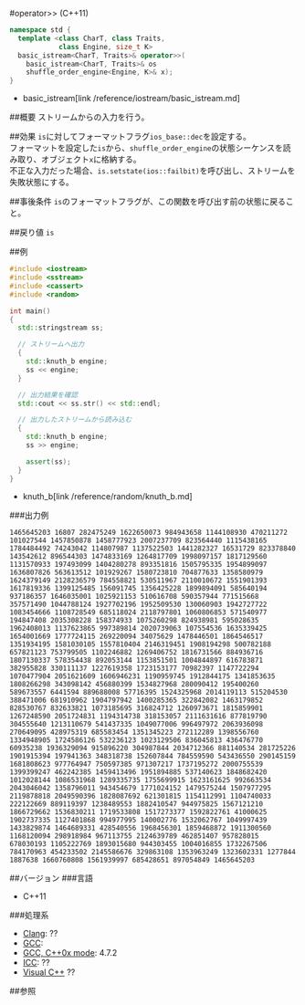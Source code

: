 #operator>> (C++11)
```cpp
namespace std {
  template <class CharT, class Traits,
            class Engine, size_t K>
  basic_istream<CharT, Traits>& operator>>(
    basic_istream<CharT, Traits>& os
    shuffle_order_engine<Engine, K>& x);
}
```
* basic_istream[link /reference/iostream/basic_istream.md]

##概要
ストリームからの入力を行う。


##効果
`is`に対してフォーマットフラグ`ios_base::dec`を設定する。  
フォーマットを設定した`is`から、`shuffle_order_engine`の状態シーケンスを読み取り、オブジェクト`x`に格納する。  
不正な入力だった場合、`is.setstate(ios::failbit)`を呼び出し、ストリームを失敗状態にする。


##事後条件
`is`のフォーマットフラグが、この関数を呼び出す前の状態に戻ること。


##戻り値
`is`


##例
```cpp
#include <iostream>
#include <sstream>
#include <cassert>
#include <random>

int main()
{
  std::stringstream ss;

  // ストリームへ出力
  {
    std::knuth_b engine;
    ss << engine;
  }

  // 出力結果を確認
  std::cout << ss.str() << std::endl;

  // 出力したストリームから読み込む
  {
    std::knuth_b engine;
    ss >> engine;

    assert(ss);
  }
}
```
* knuth_b[link /reference/random/knuth_b.md]

###出力例
```
1465645203 16807 282475249 1622650073 984943658 1144108930 470211272 101027544 1457850878 1458777923 2007237709 823564440 1115438165 1784484492 74243042 114807987 1137522503 1441282327 16531729 823378840 143542612 896544303 1474833169 1264817709 1998097157 1817129560 1131570933 197493099 1404280278 893351816 1505795335 1954899097 1636807826 563613512 101929267 1580723810 704877633 1358580979 1624379149 2128236579 784558821 530511967 2110010672 1551901393 1617819336 1399125485 156091745 1356425228 1899894091 585640194 937186357 1646035001 1025921153 510616708 590357944 771515668 357571490 1044788124 1927702196 1952509530 130060903 1942727722 1083454666 1108728549 685118024 2118797801 1060806853 571540977 194847408 2035308228 158374933 1075260298 824938981 595028635 1962408013 1137623865 997389814 2020739063 107554536 1635339425 1654001669 1777724115 269220094 34075629 1478446501 1864546517 1351934195 1581030105 1557810404 2146319451 1908194298 500782188 657821123 753799505 1102246882 1269406752 1816731566 884936716 1807130337 578354438 892053144 1153851501 1004844897 616783871 382955828 330111137 1227619358 1723153177 70982397 1147722294 1070477904 2051621609 1606946231 1190959745 1912844175 1341853635 1808266298 343098142 456880399 1534827968 280090412 195400260 589673557 6441594 889688008 57716395 1524325968 2014119113 515204530 388471006 681910962 1904797942 1400285365 322842082 1463179852 828530767 832633821 1073185695 316824712 1260973671 1815859901 1267248590 2051724831 1194314738 318153057 2111631616 877819790 304555640 1213110679 541437335 1049077006 996497972 2063936098 270649095 428975319 685583454 1351345223 272112289 1398556760 1334948905 1724586126 532236123 1023129506 836045813 436476770 60935238 1936329094 915896220 304987844 2034712366 881140534 281725226 1901915394 197941363 348318738 152607844 784559590 543436550 290145159 1681808623 977764947 750597385 971307217 1737195272 2000755539 1399399247 462242385 1459413496 1951894885 537140623 1848682420 1012028144 1086531968 1289335735 1755699915 1623161625 992663534 2043046042 1358796011 943454679 1771024152 1479575244 1507977295 2119878818 2049590396 1828087692 621301815 1154112991 1104740033 222122669 889119397 1238489553 1882410547 944975825 1567121210 1866729662 1536830211 1719533808 1517273377 1592822761 41000625 1902737335 1127401868 994977995 140002776 1532062767 1049997439 1433829874 1464689331 428540556 1968456301 1859468872 1911300560 1168120094 298918984 967113755 2124639789 462851407 957828015 678030193 1105222769 1893015680 944303455 1004016855 1732267506 784170963 454233502 2145586676 329863108 1353963249 1323602331 1277844 1887638 1660760808 1561939997 685428651 897054849 1465645203
```

##バージョン
###言語
- C++11

###処理系
- [Clang](/implementation.md#clang): ??
- [GCC](/implementation.md#gcc): 
- [GCC, C++0x mode](/implementation.md#gcc): 4.7.2
- [ICC](/implementation.md#icc): ??
- [Visual C++](/implementation.md#visual_cpp) ??


##参照


